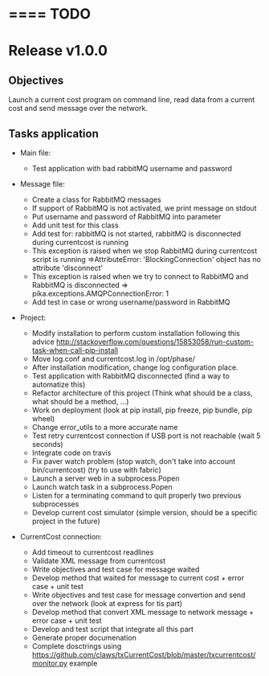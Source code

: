 ====
TODO
====

Release v1.0.0
==============

Objectives
----------
    
Launch a current cost program on command line, read data from a current cost and send message over the network.

Tasks application
-----------------

* Main file:
    * Test application with bad rabbitMQ username and password

* Message file:
    * Create a class for RabbitMQ messages
    * If support of RabbitMQ is not activated, we print message on stdout
    * Put username and password of RabbitMQ into parameter
    * Add unit test for this class
    * Add test for: rabbitMQ is not started, rabbitMQ is disconnected during currentcost is running
    * This exception is raised when we stop RabbitMQ during currentcost script is running =>AttributeError: 'BlockingConnection' object has no attribute 'disconnect'
    * This exception is raised when we try to connect to RabbitMQ and RabbitMQ is disconnected => pika.exceptions.AMQPConnectionError: 1
    * Add test in case or wrong username/password in RabbitMQ

* Project:
    * Modify installation to perform custom installation following this advice http://stackoverflow.com/questions/15853058/run-custom-task-when-call-pip-install
    * Move log.conf and currentcost.log in /opt/phase/
    * After installation modification, change log configuration place.
    * Test application with RabbitMQ disconnected (find a way to automatize this)
    * Refactor architecture of this project (Think what should be a class, what should be a method, ...)
    * Work on deployment (look at pip install, pip freeze, pip bundle, pip wheel)
    * Change error_utils to a more accurate name
    * Test retry currentcost connection if USB port is not reachable (wait 5 seconds)
    * Integrate code on travis
    * Fix paver watch problem (stop watch, don't take into account bin/currentcost) (try to use with fabric)
    * Launch a server web in a subprocess.Popen
    * Launch watch task in a subprocess.Popen
    * Listen for a terminating command to quit properly two previous subprocesses
    * Develop current cost simulator (simple version, should be a specific project in the future)

* CurrentCost connection:
    * Add timeout to currentcost readlines
    * Validate XML message from currentcost
    * Write objectives and test case for message waited
    * Develop method that waited for message to current cost + error case + unit test
    * Write objectives and test case for message convertion and send over the network (look at express for tis part)
    * Develop method that convert XML message to network message + error case  + unit test
    * Develop and test script that integrate all this part
    * Generate proper documenation
    * Complete dosctrings using https://github.com/claws/txCurrentCost/blob/master/txcurrentcost/monitor.py example



